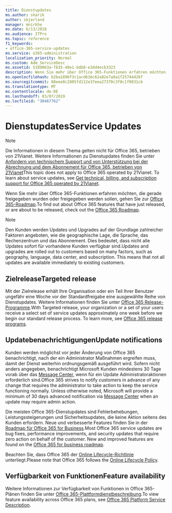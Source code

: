 ```yaml
---
title: Dienstupdates
ms.author: sharik
author: skjerland
manager: mnirkhe
ms.date: 6/13/2018
ms.audience: ITPro
ms.topic: reference
f1_keywords:
- office-365-service-updates
ms.service: o365-administration
localization_priority: Normal
ms.custom: Adm_ServiceDesc
ms.assetid: 5189063a-f835-40e1-bdb8-e3dd4ecb3323
description: Wenn Sie mehr über Office 365-Funktionen erfahren möchten, die gerade freigegeben wurden oder freigegeben werden sollen, gehen Sie zur Office 365-Roadmap.
ms.openlocfilehash: b2ba1896f3c1acd616c62a82e7a8a1f25744d26f
ms.sourcegitcommit: 68eee0c2885fd112e37eea27370c3f8c1f0831cb
ms.translationtype: MT
ms.contentlocale: de-DE
ms.lasthandoff: 03/07/2019
ms.locfileid: "30467762"
---
```

# <a name="service-updates"></a><span data-ttu-id="6874d-103">Dienstupdates</span><span class="sxs-lookup"><span data-stu-id="6874d-103">Service Updates</span></span>

> [!NOTE]
> <span data-ttu-id="6874d-p101">Die Informationen in diesem Thema gelten nicht für Office 365, betrieben von 21Vianet. Weitere Informationen zu Dienstupdates finden Sie unter [Anfordern von technischem Support und von Unterstützung bei der Abrechnung und dem Abonnement für Office 365, betrieben von 21Vianet](http://go.microsoft.com/fwlink/?LinkID=733350&amp;clcid=0x409)</span><span class="sxs-lookup"><span data-stu-id="6874d-p101">This topic does not apply to Office 365 operated by 21Vianet. To learn about service updates, see [Get technical, billing, and subscription support for Office 365 operated by 21Vianet](http://go.microsoft.com/fwlink/?LinkID=733350&amp;clcid=0x409).</span></span> 
  
<span data-ttu-id="6874d-106">Wenn Sie mehr über Office 365-Funktionen erfahren möchten, die gerade freigegeben wurden oder freigegeben werden sollen, gehen Sie zur [Office 365-Roadmap](https://go.microsoft.com/fwlink/?LinkId=509914).</span><span class="sxs-lookup"><span data-stu-id="6874d-106">To find out about Office 365 features that have just released, or are about to be released, check out the [Office 365 Roadmap](https://go.microsoft.com/fwlink/?LinkId=509914).</span></span>
  
> [!NOTE]
> <span data-ttu-id="6874d-p102">Den Kunden werden Updates und Upgrades auf der Grundlage zahlreicher Faktoren angeboten, wie die geographische Lage, die Sprache, das Rechenzentrum und das Abonnement. Dies bedeutet, dass nicht alle Updates sofort für vorhandene Kunden verfügbar sind.</span><span class="sxs-lookup"><span data-stu-id="6874d-p102">Updates and upgrades are rolled out to customers based on many factors, such as geography, language, data center, and subscription. This means that not all updates are available immediately to existing customers.</span></span> 
  
## <a name="targeted-release"></a><span data-ttu-id="6874d-109">Zielrelease</span><span class="sxs-lookup"><span data-stu-id="6874d-109">Targeted release</span></span>

<span data-ttu-id="6874d-p103">Mit der Zielrelease erhält Ihre Organisation oder ein Teil Ihrer Benutzer ungefähr eine Woche vor der Standardfreigabe eine ausgewählte Reihe von Dienstupdates. Weitere Informationen finden Sie unter [Office 365 Release-Programme](https://go.microsoft.com/fwlink/p/?LinkId=509823).</span><span class="sxs-lookup"><span data-stu-id="6874d-p103">With Targeted release, your organization or a set of your users receive a select set of service updates approximately one week before we begin our standard release process. To learn more, see [Office 365 release programs](https://go.microsoft.com/fwlink/p/?LinkId=509823).</span></span> 
  
## <a name="update-notifications"></a><span data-ttu-id="6874d-112">Updatebenachrichtigungen</span><span class="sxs-lookup"><span data-stu-id="6874d-112">Update notifications</span></span>

<span data-ttu-id="6874d-p104">Kunden werden möglichst vor jeder Änderung von Office 365 benachrichtigt, nach der ein Administrator Maßnahmen ergreifen muss, damit der Dienst weiterhin ordnungsgemäß ausgeführt wird. Sofern nicht anders angegeben, benachrichtigt Microsoft Kunden mindestens 30 Tage vorab über das [Message Center](http://technet.microsoft.com/library/38FB3333-BFCC-4340-A37B-DEDA509C209.aspx), wenn für ein Update Administratoraktionen erforderlich sind.</span><span class="sxs-lookup"><span data-stu-id="6874d-p104">Office 365 strives to notify customers in advance of any change that requires the administrator to take action to keep the service functioning normally. Unless otherwise noted, Microsoft will provide a minimum of 30 days advanced notification via [Message Center](http://technet.microsoft.com/library/38FB3333-BFCC-4340-A37B-DEDA509C209.aspx) when an update may require admin action.</span></span> 
  
<span data-ttu-id="6874d-p105">Die meisten Office 365-Dienstupdates sind Fehlerbehebungen, Leistungssteigerungen und Sicherheitsupdates, die keine Aktion seitens des Kunden erfordern. Neue und verbesserte Features finden Sie in der [Roadmap für Office 365 for Business](http://roadmap.office.com/).</span><span class="sxs-lookup"><span data-stu-id="6874d-p105">Most Office 365 service updates are bug fixes, performance improvements, and security updates that require zero action on behalf of the customer. New and improved features are found on the [Office 365 for business roadmap](http://roadmap.office.com/).</span></span>
  
<span data-ttu-id="6874d-117">Beachten Sie, dass Office 365 der [Online Lifecycle-Richtlinie](https://support.microsoft.com/en-us/lifecycle#gp/osslpolicy) unterliegt.</span><span class="sxs-lookup"><span data-stu-id="6874d-117">Please note that Office 365 follows the [Online Lifecycle Policy](https://support.microsoft.com/en-us/lifecycle#gp/osslpolicy).</span></span>
  
## <a name="feature-availability"></a><span data-ttu-id="6874d-118">Verfügbarkeit von Funktionen</span><span class="sxs-lookup"><span data-stu-id="6874d-118">Feature availability</span></span>

<span data-ttu-id="6874d-119">Weitere Informationen zur Verfügbarkeit von Funktionen in Office 365-Plänen finden Sie unter [Office 365-Plattformdienstbeschreibung](https://technet.microsoft.com/en-us/library/office-365-platform-service-description.aspx).</span><span class="sxs-lookup"><span data-stu-id="6874d-119">To view feature availability across Office 365 plans, see [Office 365 Platform Service Description](https://technet.microsoft.com/en-us/library/office-365-platform-service-description.aspx).</span></span>
  

